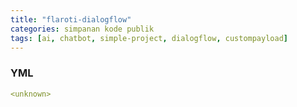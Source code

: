 ```yaml
---
title: "flaroti-dialogflow"
categories: simpanan kode publik
tags: [ai, chatbot, simple-project, dialogflow, custompayload]
---
```


### YML
```yml
<unknown>
```
